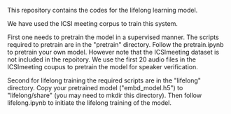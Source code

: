 This repository contains the codes for the lifelong learning model. 

We have used the ICSI meeting corpus to train this system.

First one needs to pretrain the model in a supervised manner. The scripts required to pretrain are in the "pretrain" directory. Follow the pretrain.ipynb to pretrain your own model. However note that the ICSImeeting dataset is not included in the repoitory. We use the first 20 audio files in the ICSImeeting coupus to pretrain the model for speaker verification.

Second for lifelong training the required scripts are in the "lifelong" directory. Copy your pretrained model ("embd_model.h5") to "lifelong/share" (you may need to mkdir this directory). Then follow lifelong.ipynb to initiate the lifelong training of the model.
